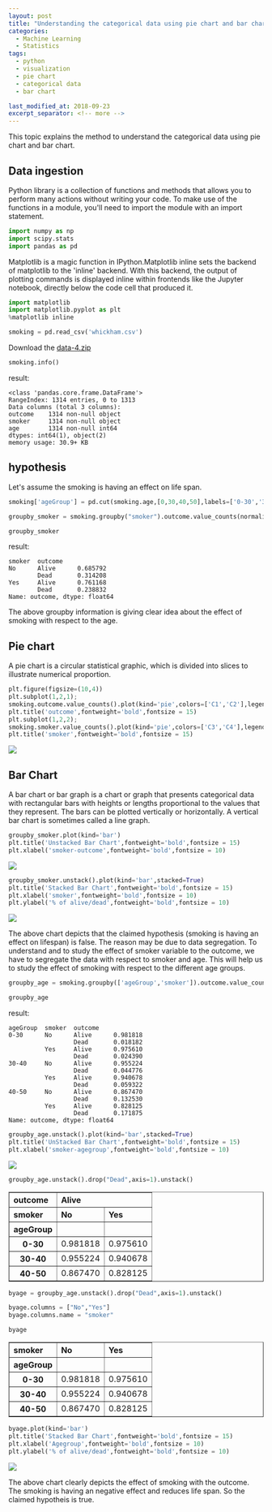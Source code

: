 ```yaml
---
layout: post
title: "Understanding the categorical data using pie chart and bar chart"
categories:
  - Machine Learning
  - Statistics
tags:
  - python
  - visualization
  - pie chart
  - categorical data
  - bar chart

last_modified_at: 2018-09-23
excerpt_separator: <!-- more -->
---
```


This topic explains the method to understand the categorical data using pie chart and bar chart.
<!-- more -->

## Data ingestion

Python library is a collection of functions and methods that allows you to perform many actions without writing your code.
To make use of the functions in a module, you'll need to import the module with an import statement.

```python
import numpy as np
import scipy.stats
import pandas as pd
```

Matplotlib is a magic function in IPython.Matplotlib inline sets the backend of matplotlib to the 'inline' backend. With this backend, the output of plotting commands is displayed inline within frontends like the Jupyter notebook, directly below the code cell that produced it.

```python
import matplotlib
import matplotlib.pyplot as plt
%matplotlib inline
```


```python
smoking = pd.read_csv('whickham.csv')
```
Download the [data-4.zip](https://github.com/dchandra1985/portfolio/blob/gh-pages/data/data-4.zip)

```python
smoking.info()
```

result:

    <class 'pandas.core.frame.DataFrame'>
    RangeIndex: 1314 entries, 0 to 1313
    Data columns (total 3 columns):
    outcome    1314 non-null object
    smoker     1314 non-null object
    age        1314 non-null int64
    dtypes: int64(1), object(2)
    memory usage: 30.9+ KB

## hypothesis

Let's assume the smoking is having an effect on life span.

```python
smoking['ageGroup'] = pd.cut(smoking.age,[0,30,40,50],labels=['0-30','30-40','40-50'])
```


```python
groupby_smoker = smoking.groupby("smoker").outcome.value_counts(normalize=True)
```


```python
groupby_smoker
```

result:

    smoker  outcome
    No      Alive      0.685792
            Dead       0.314208
    Yes     Alive      0.761168
            Dead       0.238832
    Name: outcome, dtype: float64

The above groupby information is giving clear idea about the effect of smoking with respect to the age.

## Pie chart

A pie chart is a circular statistical graphic, which is divided into slices to illustrate numerical proportion.

```python
plt.figure(figsize=(10,4))
plt.subplot(1,2,1);
smoking.outcome.value_counts().plot(kind='pie',colors=['C1','C2'],legend=['Alive','Dead']);
plt.title('outcome',fontweight='bold',fontsize = 15)
plt.subplot(1,2,2);
smoking.smoker.value_counts().plot(kind='pie',colors=['C3','C4'],legend=['Yes','No']);
plt.title('smoker',fontweight='bold',fontsize = 15)
```

![]({{"/images/ML_6_1.png"|absolute_url}})

## Bar Chart

A bar chart or bar graph is a chart or graph that presents categorical data with rectangular bars with heights or lengths proportional to the values that they represent. The bars can be plotted vertically or horizontally. A vertical bar chart is sometimes called a line graph.

```python
groupby_smoker.plot(kind='bar')
plt.title('Unstacked Bar Chart',fontweight='bold',fontsize = 15)
plt.xlabel('smoker-outcome',fontweight='bold',fontsize = 10)
```


![]({{"/images/ML_6_2.png"|absolute_url}})



```python
groupby_smoker.unstack().plot(kind='bar',stacked=True)
plt.title('Stacked Bar Chart',fontweight='bold',fontsize = 15)
plt.xlabel('smoker',fontweight='bold',fontsize = 10)
plt.ylabel('% of alive/dead',fontweight='bold',fontsize = 10)
```


![]({{"/images/ML_6_3.png"|absolute_url}})


The above chart depicts that the claimed hypothesis (smoking is having an effect on lifespan) is false.
The reason may be due to data segregation.
To understand and to study the effect of smoker variable to the outcome, we have to segregate the data with respect to smoker and age.
This will help us to study the effect of smoking with respect to the different age groups.


```python
groupby_age = smoking.groupby(['ageGroup','smoker']).outcome.value_counts(normalize=True)
```


```python
groupby_age
```

result:

    ageGroup  smoker  outcome
    0-30      No      Alive      0.981818
                      Dead       0.018182
              Yes     Alive      0.975610
                      Dead       0.024390
    30-40     No      Alive      0.955224
                      Dead       0.044776
              Yes     Alive      0.940678
                      Dead       0.059322
    40-50     No      Alive      0.867470
                      Dead       0.132530
              Yes     Alive      0.828125
                      Dead       0.171875
    Name: outcome, dtype: float64




```python
groupby_age.unstack().plot(kind='bar',stacked=True)
plt.title('UnStacked Bar Chart',fontweight='bold',fontsize = 15)
plt.xlabel('smoker-agegroup',fontweight='bold',fontsize = 10)
```


![]({{"/images/ML_6_4.png"|absolute_url}})



```python
groupby_age.unstack().drop("Dead",axis=1).unstack()
```




<div>
<style scoped>
    .dataframe tbody tr th:only-of-type {
        vertical-align: middle;
    }

    .dataframe tbody tr th {
        vertical-align: top;
    }

    .dataframe thead tr th {
        text-align: left;
    }

    .dataframe thead tr:last-of-type th {
        text-align: right;
    }
</style>
<table border="1" class="dataframe">
  <thead>
    <tr>
      <th>outcome</th>
      <th colspan="2" halign="left">Alive</th>
    </tr>
    <tr>
      <th>smoker</th>
      <th>No</th>
      <th>Yes</th>
    </tr>
    <tr>
      <th>ageGroup</th>
      <th></th>
      <th></th>
    </tr>
  </thead>
  <tbody>
    <tr>
      <th>0-30</th>
      <td>0.981818</td>
      <td>0.975610</td>
    </tr>
    <tr>
      <th>30-40</th>
      <td>0.955224</td>
      <td>0.940678</td>
    </tr>
    <tr>
      <th>40-50</th>
      <td>0.867470</td>
      <td>0.828125</td>
    </tr>
  </tbody>
</table>
</div>




```python
byage = groupby_age.unstack().drop("Dead",axis=1).unstack()

byage.columns = ["No","Yes"]
byage.columns.name = "smoker"
```


```python
byage
```


<div>
<style scoped>
    .dataframe tbody tr th:only-of-type {
        vertical-align: middle;
    }

    .dataframe tbody tr th {
        vertical-align: top;
    }

    .dataframe thead th {
        text-align: right;
    }
</style>
<table border="1" class="dataframe">
  <thead>
    <tr style="text-align: right;">
      <th>smoker</th>
      <th>No</th>
      <th>Yes</th>
    </tr>
    <tr>
      <th>ageGroup</th>
      <th></th>
      <th></th>
    </tr>
  </thead>
  <tbody>
    <tr>
      <th>0-30</th>
      <td>0.981818</td>
      <td>0.975610</td>
    </tr>
    <tr>
      <th>30-40</th>
      <td>0.955224</td>
      <td>0.940678</td>
    </tr>
    <tr>
      <th>40-50</th>
      <td>0.867470</td>
      <td>0.828125</td>
    </tr>
  </tbody>
</table>
</div>




```python
byage.plot(kind='bar')
plt.title('Stacked Bar Chart',fontweight='bold',fontsize = 15)
plt.xlabel('Agegroup',fontweight='bold',fontsize = 10)
plt.ylabel('% of alive/dead',fontweight='bold',fontsize = 10)
```


![]({{"/images/ML_6_5.png"|absolute_url}})


The above chart clearly depicts the effect of smoking with the outcome.
The smoking is having an negative effect and reduces life span.
So the claimed hypotheis is true.
